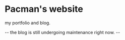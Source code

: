 # Pacman's website

my portfolio and blog.

-- the blog is still undergoing maintenance right now. -- 
